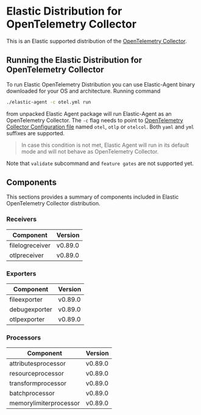 # Elastic Distribution for OpenTelemetry Collector

This is an Elastic supported distribution of the [OpenTelemetry Collector](https://github.com/open-telemetry/opentelemetry-collector).

## Running the Elastic Distribution for OpenTelemetry Collector

To run Elastic OpenTelemetry Distribution you can use Elastic-Agent binary downloaded for your OS and architecture. 
Running command 

```bash
./elastic-agent -c otel.yml run
```

from unpacked Elastic Agent package will run Elastic-Agent as an OpenTelemetry Collector. The `-c` flag needs to point to [OpenTelemetry Collector Configuration file](https://opentelemetry.io/docs/collector/configuration/) named `otel`, `otlp` or `otelcol`.
Both `yaml` and `yml` suffixes are supported. 

> In case this condition is not met, Elastic Agent will run in its default mode and will not behave as OpenTelemetry Collector.

Note that `validate` subcommand and `feature gates` are not supported yet.

## Components

This sections provides a summary of components included in Elastic OpenTelemetry Collector distribution.

### Receivers

| Component | Version |
|---|---|
| filelogreceiver | v0.89.0|
| otlpreceiver | v0.89.0|


### Exporters

| Component | Version |
|---|---|
| fileexporter | v0.89.0|
| debugexporter | v0.89.0|
| otlpexporter | v0.89.0|


### Processors

| Component | Version |
|---|---|
| attributesprocessor | v0.89.0|
| resourceprocessor | v0.89.0|
| transformprocessor | v0.89.0|
| batchprocessor | v0.89.0|
| memorylimiterprocessor | v0.89.0|
